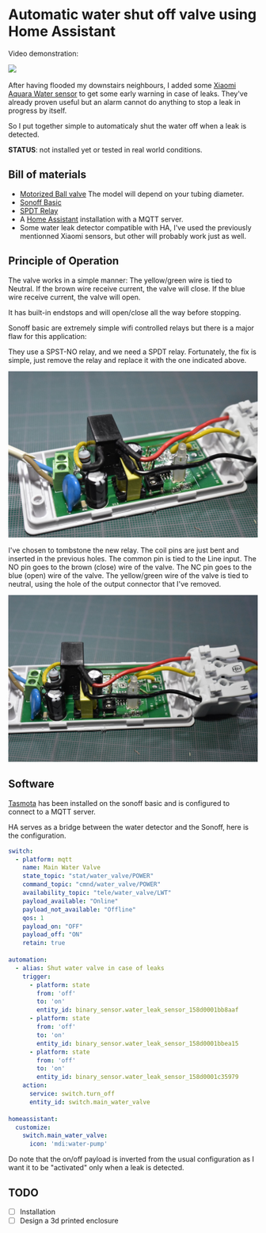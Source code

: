 # Automatic water shut off valve using Home Assistant

Video demonstration:

[![](http://img.youtube.com/vi/Bhpk5eZIy3k/0.jpg)](http://www.youtube.com/watch?v=Bhpk5eZIy3k "Demonstration")

After having flooded my downstairs neighbours, I added some [Xiaomi Aquara Water sensor](https://www.gearbest.com/home-smart-improvements/pp_668897.html?wid=1527929) to get some early warning in case of leaks. They've already proven useful but an alarm cannot do anything to stop a leak in progress by itself.

So I put together simple to automaticaly shut the water off when a leak is detected.

**STATUS**: not installed yet or tested in real world conditions.

## Bill of materials

* [Motorized Ball valve](https://amzn.to/2CDWZPb) The model will depend on your tubing diameter.
* [Sonoff Basic](https://amzn.to/2S0Skka)
* [SPDT Relay](https://www.sparkfun.com/products/100)
* A [Home Assistant](https://github.com/home-assistant/home-assistant) installation with a MQTT server.
* Some water leak detector compatible with HA, I've used the previously mentionned Xiaomi sensors, but other will probably work just as well.

## Principle of Operation

The valve works in a simple manner: The yellow/green wire is tied to Neutral.
If the brown wire receive current, the valve will close.
If the blue wire receive current, the valve will open.

It has built-in endstops and will open/close all the way before stopping.

Sonoff basic are extremely simple wifi controlled relays but there is a major flaw for this application:

They use a SPST-NO relay, and we need a SPDT relay. Fortunately, the fix is simple, just remove the relay and replace it with the one indicated above.

![Replace relay](tombstone.jpg)

I've chosen to tombstone the new relay. The coil pins are just bent and inserted in the previous holes.
The common pin is tied to the Line input.
The NO pin goes to the brown (close) wire of the valve.
The NC pin goes to the blue (open) wire of the valve.
The yellow/green wire of the valve is tied to neutral, using the hole of the output connector that I've removed.

![Wiring](wiring.jpg)

## Software

[Tasmota](https://github.com/arendst/Sonoff-Tasmota) has been installed on the sonoff basic and is configured to connect to a MQTT server.

HA serves as a bridge between the water detector and the Sonoff, here is the configuration.

```yaml
switch:
  - platform: mqtt
    name: Main Water Valve
    state_topic: "stat/water_valve/POWER"
    command_topic: "cmnd/water_valve/POWER"
    availability_topic: "tele/water_valve/LWT"
    payload_available: "Online"
    payload_not_available: "Offline"
    qos: 1
    payload_on: "OFF"
    payload_off: "ON"
    retain: true

automation:
  - alias: Shut water valve in case of leaks
    trigger:
      - platform: state
        from: 'off'
        to: 'on'
        entity_id: binary_sensor.water_leak_sensor_158d0001bb8aaf
      - platform: state
        from: 'off'
        to: 'on'
        entity_id: binary_sensor.water_leak_sensor_158d0001bbea15
      - platform: state
        from: 'off'
        to: 'on'
        entity_id: binary_sensor.water_leak_sensor_158d0001c35979
    action:
      service: switch.turn_off
      entity_id: switch.main_water_valve

homeassistant:
  customize:
    switch.main_water_valve:
      icon: 'mdi:water-pump'
```

Do note that the on/off payload is inverted from the usual configuration as I want it to be "activated" only when a leak is detected.

## TODO

 - [ ] Installation
 - [ ] Design a 3d printed enclosure
